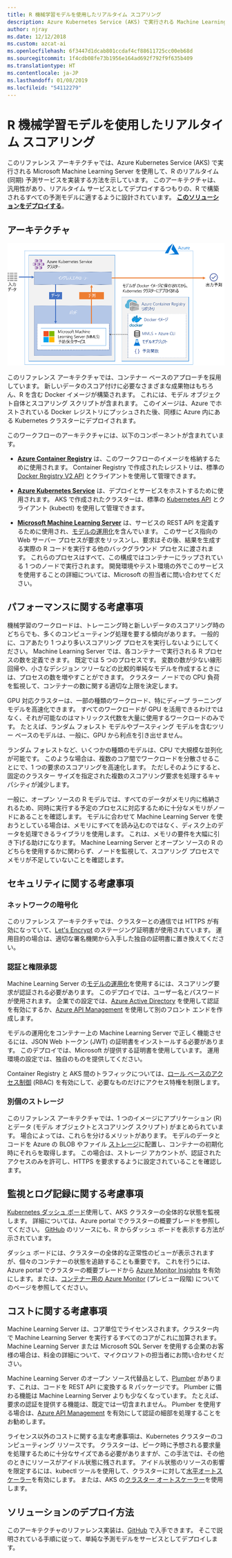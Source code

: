 ```yaml
---
title: R 機械学習モデルを使用したリアルタイム スコアリング
description: Azure Kubernetes Service (AKS) で実行される Machine Learning Server を使用して、R のリアルタイム予測サービスを実装します。
author: njray
ms.date: 12/12/2018
ms.custom: azcat-ai
ms.openlocfilehash: 6f3447d1dcab801ccdaf4cf88611725cc00eb68d
ms.sourcegitcommit: 1f4cdb08fe73b1956e164ad692f792f9f635b409
ms.translationtype: HT
ms.contentlocale: ja-JP
ms.lasthandoff: 01/08/2019
ms.locfileid: "54112279"
---
```

# <a name="real-time-scoring-of-r-machine-learning-models"></a>R 機械学習モデルを使用したリアルタイム スコアリング

このリファレンス アーキテクチャでは、Azure Kubernetes Service (AKS) で実行される Microsoft Machine Learning Server を使用して、R のリアルタイム (同期) 予測サービスを実装する方法を示しています。 このアーキテクチャは、汎用性があり、リアルタイム サービスとしてデプロイするつもりの、R で構築されるすべての予測モデルに適するように設計されています。 **[このソリューションをデプロイする][github]**。

## <a name="architecture"></a>アーキテクチャ

![Azure で R 機械学習モデルを使用したリアルタイム スコアリング][0]

このリファレンス アーキテクチャでは、コンテナー ベースのアプローチを採用しています。 新しいデータのスコア付けに必要なさまざまな成果物はもちろん、R を含む Docker イメージが構築されます。 これには、モデル オブジェクト自体とスコアリング スクリプトが含まれます。 このイメージは、Azure でホストされている Docker レジストリにプッシュされた後、同様に Azure 内にある Kubernetes クラスターにデプロイされます。

このワークフローのアーキテクチャには、以下のコンポーネントが含まれています。

- **[Azure Container Registry][acr]** は、このワークフローのイメージを格納するために使用されます。 Container Registry で作成されたレジストリは、標準の [Docker Registry V2 API][docker] とクライアントを使用して管理できます。

- **[Azure Kubernetes Service][aks]** は、デプロイとサービスをホストするために使用されます。 AKS で作成されたクラスターは、標準の [Kubernetes API][k-api] とクライアント (kubectl) を使用して管理できます。

- **[Microsoft Machine Learning Server][mmls]** は、サービスの REST API を定義するために使用され、[モデルの運用化][operationalization]を含んでいます。 このサービス指向の Web サーバー プロセスが要求をリッスンし、要求はその後、結果を生成する実際の R コードを実行する他のバックグラウンド プロセスに渡されます。 これらのプロセスはすべて、この構成ではコンテナーにラップされている 1 つのノードで実行されます。 開発環境やテスト環境の外でこのサービスを使用することの詳細については、Microsoft の担当者に問い合わせてください。

## <a name="performance-considerations"></a>パフォーマンスに関する考慮事項

機械学習のワークロードは、トレーニング時と新しいデータのスコアリング時のどちらでも、多くのコンピューティング処理を要する傾向があります。 一般的に、コアあたり 1 つより多いスコアリング プロセスを実行しないようにしてください。 Machine Learning Server では、各コンテナーで実行される R プロセスの数を定義できます。 既定では 5 つのプロセスです。 変数の数が少ない線形回帰や、小さなデシジョン ツリーなどの比較的単純なモデルを作成するときには、プロセスの数を増やすことができます。 クラスター ノードでの CPU 負荷を監視して、コンテナーの数に関する適切な上限を決定します。

GPU 対応クラスターは、一部の種類のワークロード、特にディープ ラーニング モデルを高速化できます。 すべてのワークロードが GPU を活用できるわけではなく、それが可能なのはマトリックス代数を大量に使用するワークロードのみです。 たとえば、ランダム フォレスト モデルやブースティング モデルを含むツリー ベースのモデルは、一般に、GPU から利点を引き出せません。

ランダム フォレストなど、いくつかの種類のモデルは、CPU で大規模な並列化が可能です。 このような場合は、複数のコア間でワークロードを分散させることにで、1 つの要求のスコアリングを高速化します。 ただしそのようにすると、固定のクラスター サイズを指定された複数のスコアリング要求を処理するキャパシティが減少します。

一般に、オープン ソースの R モデルでは、すべてのデータがメモリ内に格納されるため、同時に実行する予定のプロセスに対応するために十分なメモリがノードにあることを確認します。 モデルに合わせて Machine Learning Server を使おうとしている場合は、メモリにすべてを読み込むのではなく、ディスク上のデータを処理できるライブラリを使用します。 これは、メモリの要件を大幅に引き下げる助けになります。 Machine Learning Server とオープン ソースの R のどちらを使用するかに関わらず、ノードを監視して、スコアリング プロセスでメモリが不足していないことを確認します。

## <a name="security-considerations"></a>セキュリティに関する考慮事項

### <a name="network-encryption"></a>ネットワークの暗号化

このリファレンス アーキテクチャでは、クラスターとの通信では HTTPS が有効になっていて、[Let's Encrypt][encrypt] のステージング証明書が使用されています。 運用目的の場合は、適切な署名機関から入手した独自の証明書に置き換えてください。

### <a name="authentication-and-authorization"></a>認証と権限承認

Machine Learning Server の[モデルの運用化][operationalization]を使用するには、スコアリング要求が認証される必要があります。 このデプロイでは、ユーザー名とパスワードが使用されます。 企業での設定では、[Azure Active Directory][AAD] を使用して認証を有効にするか、[Azure API Management][API] を使用して別のフロント エンドを作成します。

モデルの運用化をコンテナー上の Machine Learning Server で正しく機能させるには、JSON Web トークン (JWT) の証明書をインストールする必要があります。 このデプロイでは、Microsoft が提供する証明書を使用しています。 運用環境の設定では、独自のものを提供してください。

Container Registry と AKS 間のトラフィックについては、[ロール ベースのアクセス制御][rbac] (RBAC) を有効にして、必要なものだけにアクセス特権を制限します。

### <a name="separate-storage"></a>別個のストレージ

このリファレンス アーキテクチャでは、1 つのイメージにアプリケーション (R) とデータ (モデル オブジェクトとスコアリング スクリプト) がまとめられています。 場合によっては、これらを分けるメリットがあります。 モデルのデータとコードを Azure の BLOB やファイル [ストレージ][storage]に配置し、コンテナーの初期化時にそれらを取得します。 この場合は、ストレージ アカウントが、認証されたアクセスのみを許可し、HTTPS を要求するように設定されていることを確認します。

## <a name="monitoring-and-logging-considerations"></a>監視とログ記録に関する考慮事項

[Kubernetes ダッシュ ボード][dashboard]使用して、AKS クラスターの全体的な状態を監視します。 詳細については、Azure portal でクラスターの概要ブレードを参照してください。 [GitHub][github] のリソースにも、R からダッシュ ボードを表示する方法が示されています。

ダッシュ ボードには、クラスターの全体的な正常性のビューが表示されますが、個々のコンテナーの状態を追跡することも重要です。 これを行うには、Azure portal でクラスターの概要ブレードから [Azure Monitor Insights][monitor] を有効にします。または、[コンテナー用の Azure Monitor][monitor-containers] (プレビュー段階) についてのページを参照してください。

## <a name="cost-considerations"></a>コストに関する考慮事項

Machine Learning Server は、コア単位でライセンスされます。クラスター内で Machine Learning Server を実行するすべてのコアがこれに加算されます。 Machine Learning Server または Microsoft SQL Server を使用する企業のお客様の場合は、料金の詳細について、マイクロソフトの担当者にお問い合わせください。

Machine Learning Server のオープン ソース代替品として、[Plumber][plumber] があります、これは、コードを REST API に変換する R パッケージです。 Plumber に備わる機能は Machine Learning Server よりも少なくなっています。 たとえば、要求の認証を提供する機能は、既定では一切含まれません。 Plumber を使用する場合は、[Azure API Management][API] を有効にして認証の細部を処理することをお勧めします。

ライセンス以外のコストに関する主な考慮事項は、Kubernetes クラスターのコンピューティング リソースです。 クラスターは、ピーク時に予想される要求量を処理するために十分なサイズである必要がありますが、この手法では、その他のときにリソースがアイドル状態に残されます。 アイドル状態のリソースの影響を限定するには、kubectl ツールを使用して、クラスターに対して[水平オートスケーラー][autoscaler]を有効にします。 または、AKS の[クラスター オートスケーラー][cluster-autoscaler]を使用します。

## <a name="deploy-the-solution"></a>ソリューションのデプロイ方法

このアーキテクチャのリファレンス実装は、[GitHub][github] で入手できます。 そこで説明されている手順に従って、単純な予測モデルをサービスとしてデプロイします。

<!-- links -->
[AAD]: /azure/active-directory/fundamentals/active-directory-whatis
[API]: /azure/api-management/api-management-key-concepts
[ACR]: /azure/container-registry/container-registry-intro
[AKS]: /azure/aks/intro-kubernetes
[autoscaler]: https://kubernetes.io/docs/tasks/run-application/horizontal-pod-autoscale/
[cluster-autoscaler]: /azure/aks/autoscaler
[monitor]: /azure/monitoring/monitoring-container-insights-overview
[dashboard]: /azure/aks/kubernetes-dashboard
[docker]: https://docs.docker.com/registry/spec/api/
[encrypt]: https://letsencrypt.org/
[gitHub]: https://github.com/Azure/RealtimeRDeployment
[K-API]: https://kubernetes.io/docs/reference/
[MMLS]: /machine-learning-server/what-is-machine-learning-server
[monitor-containers]: /azure/azure-monitor/insights/container-insights-overview
[operationalization]: /machine-learning-server/what-is-operationalization
[plumber]: https://www.rplumber.io
[RBAC]: /azure/role-based-access-control/overview
[storage]: /azure/storage/common/storage-introduction
[0]: ./_images/realtime-scoring-r.png
